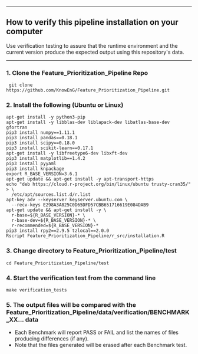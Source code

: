 * * * 
## How to verify this pipeline installation on your computer
Use verification testing to assure that the runtime environment and the current version produce the expected output using this repository's data.
* * * 

### 1. Clone the Feature_Prioritization_Pipeline Repo
```
 git clone https://github.com/KnowEnG/Feature_Prioritization_Pipeline.git
```

### 2. Install the following (Ubuntu or Linux)
  ```
 apt-get install -y python3-pip
 apt-get install -y libblas-dev liblapack-dev libatlas-base-dev gfortran
 pip3 install numpy==1.11.1
 pip3 install pandas==0.18.1
 pip3 install scipy==0.18.0
 pip3 install scikit-learn==0.17.1
 apt-get install -y libfreetype6-dev libxft-dev
 pip3 install matplotlib==1.4.2
 pip3 install pyyaml
 pip3 install knpackage
 export R_BASE_VERSION=3.6.1
 apt-get update && apt-get install -y apt-transport-https
 echo "deb https://cloud.r-project.org/bin/linux/ubuntu trusty-cran35/" > \
    /etc/apt/sources.list.d/r.list
 apt-key adv --keyserver keyserver.ubuntu.com \
    --recv-keys E298A3A825C0D65DFD57CBB651716619E084DAB9
 apt-get update && apt-get install -y \
    r-base=${R_BASE_VERSION}-* \
    r-base-dev=${R_BASE_VERSION}-* \
    r-recommended=${R_BASE_VERSION}-*
 pip3 install rpy2==2.9.5 tzlocal==2.0.0
 Rscript Feature_Prioritization_Pipeline/r_src/installation.R
```

### 3. Change directory to Feature_Prioritization_Pipeline/test

```
cd Feature_Prioritization_Pipeline/test
```

### 4. Start the verification test from the command line

```
make verification_tests
```

### 5. The output files will be compared with the Feature_Prioritization_Pipeline/data/verification/BENCHMARK_XX... data
* Each Benchmark will report PASS or FAIL and list the names of files producing differences (if any).
* Note that the files generated will be erased after each Benchmark test.


